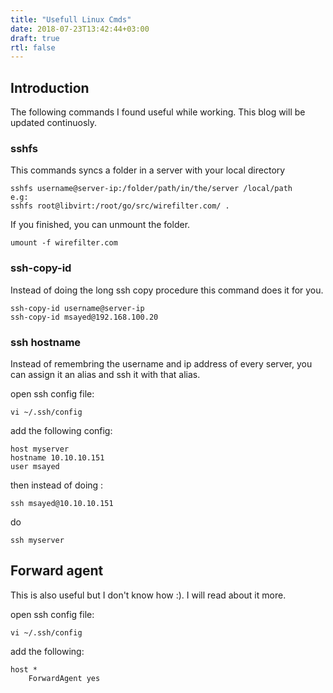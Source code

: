 ```yaml
---
title: "Usefull Linux Cmds"
date: 2018-07-23T13:42:44+03:00
draft: true
rtl: false
---
```


## Introduction

The following commands I found useful while working. This blog will be updated continuosly.

### sshfs 

This commands syncs a folder in a server with your local directory

    sshfs username@server-ip:/folder/path/in/the/server /local/path
    e.g:
    sshfs root@libvirt:/root/go/src/wirefilter.com/ .

If you finished, you can unmount the folder.
    
    umount -f wirefilter.com

### ssh-copy-id 

Instead of doing the long ssh copy procedure this command does it for you.

    ssh-copy-id username@server-ip
    ssh-copy-id msayed@192.168.100.20

### ssh hostname

Instead of remembring the username and ip address of every server, you can assign it an alias and ssh it with that alias.

open ssh config file:

    vi ~/.ssh/config

add the following config:

    host myserver
	hostname 10.10.10.151
	user msayed

then instead of doing :

    ssh msayed@10.10.10.151
do
 
    ssh myserver

## Forward agent

This is also useful but I don't know how :). I will read about it more.

open ssh config file:

    vi ~/.ssh/config

add the following:

    host *
	    ForwardAgent yes